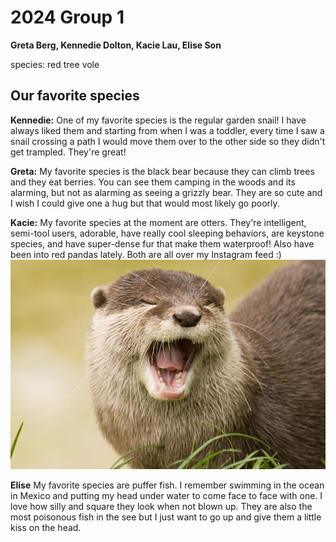 # 2024 Group 1

**Greta Berg, Kennedie Dolton, Kacie Lau, Elise Son**

species: red tree vole

## Our favorite species

**Kennedie:** One of my favorite species is the regular garden snail! I have always liked them and starting from when I was a toddler, every time I saw a snail crossing a path I would move them over to the other side so they didn't get trampled. They're great!

**Greta:** My favorite species is the black bear because they can climb trees and they eat berries. You can see them camping in the woods and its alarming, but not as alarming as seeing a grizzly bear. They are so cute and I wish I could give one a hug but that would most likely go poorly.


**Kacie:** My favorite species at the moment are otters. They're intelligent, semi-tool users, adorable, have really cool sleeping behaviors, are keystone species, and have super-dense fur that make them waterproof! Also have been into red pandas lately. Both are all over my Instagram feed :)
![Otter](otter.jpg)


**Elise** My favorite species are puffer fish. I remember swimming in the ocean in Mexico and putting my head under water to come face to face with one. I love how silly and square they look when not blown up. They are also the most poisonous fish in the see but I just want to go up and give them a little kiss on the head.